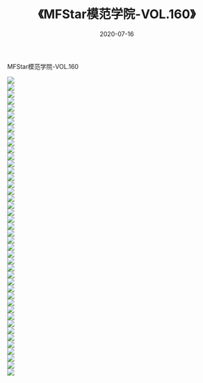 ﻿---
layout: post
title:  《MFStar模范学院-VOL.160》
date:   2020-07-16
img: http://img.660000.xyz/Sharelink/网络美图/2020/MFStar模范学院-VOL.160/000.jpg
categories: [美女, 清纯, 唯美]
---

MFStar模范学院-VOL.160

  ![](http://img.660000.xyz/Sharelink/网络美图/2020/MFStar模范学院-VOL.160/001.jpg) <br> ![](http://img.660000.xyz/Sharelink/网络美图/2020/MFStar模范学院-VOL.160/002.jpg) <br> ![](http://img.660000.xyz/Sharelink/网络美图/2020/MFStar模范学院-VOL.160/003.jpg) <br> ![](http://img.660000.xyz/Sharelink/网络美图/2020/MFStar模范学院-VOL.160/004.jpg) <br> ![](http://img.660000.xyz/Sharelink/网络美图/2020/MFStar模范学院-VOL.160/005.jpg) <br> ![](http://img.660000.xyz/Sharelink/网络美图/2020/MFStar模范学院-VOL.160/006.jpg) <br> ![](http://img.660000.xyz/Sharelink/网络美图/2020/MFStar模范学院-VOL.160/007.jpg) <br> ![](http://img.660000.xyz/Sharelink/网络美图/2020/MFStar模范学院-VOL.160/008.jpg) <br> ![](http://img.660000.xyz/Sharelink/网络美图/2020/MFStar模范学院-VOL.160/009.jpg) <br> ![](http://img.660000.xyz/Sharelink/网络美图/2020/MFStar模范学院-VOL.160/010.jpg) <br> ![](http://img.660000.xyz/Sharelink/网络美图/2020/MFStar模范学院-VOL.160/011.jpg) <br> ![](http://img.660000.xyz/Sharelink/网络美图/2020/MFStar模范学院-VOL.160/012.jpg) <br> ![](http://img.660000.xyz/Sharelink/网络美图/2020/MFStar模范学院-VOL.160/013.jpg) <br> ![](http://img.660000.xyz/Sharelink/网络美图/2020/MFStar模范学院-VOL.160/014.jpg) <br> ![](http://img.660000.xyz/Sharelink/网络美图/2020/MFStar模范学院-VOL.160/015.jpg) <br> ![](http://img.660000.xyz/Sharelink/网络美图/2020/MFStar模范学院-VOL.160/016.jpg) <br> ![](http://img.660000.xyz/Sharelink/网络美图/2020/MFStar模范学院-VOL.160/017.jpg) <br> ![](http://img.660000.xyz/Sharelink/网络美图/2020/MFStar模范学院-VOL.160/018.jpg) <br> ![](http://img.660000.xyz/Sharelink/网络美图/2020/MFStar模范学院-VOL.160/019.jpg) <br> ![](http://img.660000.xyz/Sharelink/网络美图/2020/MFStar模范学院-VOL.160/020.jpg) <br> ![](http://img.660000.xyz/Sharelink/网络美图/2020/MFStar模范学院-VOL.160/021.jpg) <br> ![](http://img.660000.xyz/Sharelink/网络美图/2020/MFStar模范学院-VOL.160/022.jpg) <br> ![](http://img.660000.xyz/Sharelink/网络美图/2020/MFStar模范学院-VOL.160/023.jpg) <br> ![](http://img.660000.xyz/Sharelink/网络美图/2020/MFStar模范学院-VOL.160/024.jpg) <br> ![](http://img.660000.xyz/Sharelink/网络美图/2020/MFStar模范学院-VOL.160/025.jpg) <br> ![](http://img.660000.xyz/Sharelink/网络美图/2020/MFStar模范学院-VOL.160/026.jpg) <br> ![](http://img.660000.xyz/Sharelink/网络美图/2020/MFStar模范学院-VOL.160/027.jpg) <br> ![](http://img.660000.xyz/Sharelink/网络美图/2020/MFStar模范学院-VOL.160/028.jpg) <br> ![](http://img.660000.xyz/Sharelink/网络美图/2020/MFStar模范学院-VOL.160/029.jpg) <br> ![](http://img.660000.xyz/Sharelink/网络美图/2020/MFStar模范学院-VOL.160/030.jpg) <br> ![](http://img.660000.xyz/Sharelink/网络美图/2020/MFStar模范学院-VOL.160/031.jpg) <br> ![](http://img.660000.xyz/Sharelink/网络美图/2020/MFStar模范学院-VOL.160/032.jpg) <br> ![](http://img.660000.xyz/Sharelink/网络美图/2020/MFStar模范学院-VOL.160/033.jpg) <br> ![](http://img.660000.xyz/Sharelink/网络美图/2020/MFStar模范学院-VOL.160/034.jpg) <br> ![](http://img.660000.xyz/Sharelink/网络美图/2020/MFStar模范学院-VOL.160/035.jpg) <br> ![](http://img.660000.xyz/Sharelink/网络美图/2020/MFStar模范学院-VOL.160/036.jpg) <br> ![](http://img.660000.xyz/Sharelink/网络美图/2020/MFStar模范学院-VOL.160/037.jpg) <br> ![](http://img.660000.xyz/Sharelink/网络美图/2020/MFStar模范学院-VOL.160/038.jpg) <br> ![](http://img.660000.xyz/Sharelink/网络美图/2020/MFStar模范学院-VOL.160/039.jpg) <br> ![](http://img.660000.xyz/Sharelink/网络美图/2020/MFStar模范学院-VOL.160/040.jpg) <br> ![](http://img.660000.xyz/Sharelink/网络美图/2020/MFStar模范学院-VOL.160/041.jpg) <br> ![](http://img.660000.xyz/Sharelink/网络美图/2020/MFStar模范学院-VOL.160/042.jpg) <br> ![](http://img.660000.xyz/Sharelink/网络美图/2020/MFStar模范学院-VOL.160/043.jpg) <br>